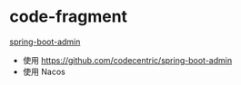 # code-fragment

[spring-boot-admin](spring-boot-admin)

- 使用 https://github.com/codecentric/spring-boot-admin
- 使用 Nacos 
